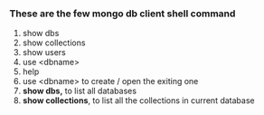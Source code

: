 ### These are the few mongo db client shell command

1. show dbs
2. show collections
3. show users
4. use &lt;dbname&gt;
5. help
6. use &lt;dbname&gt; to create \/ open the exiting one
7. **show dbs,** to list all databases
8. **show collections**, to list all the collections in current database

